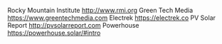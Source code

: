 Rocky Mountain Institute http://www.rmi.org 
Green Tech Media https://www.greentechmedia.com
Electrek https://electrek.co
PV Solar Report http://pvsolarreport.com
Powerhouse https://powerhouse.solar/#intro
